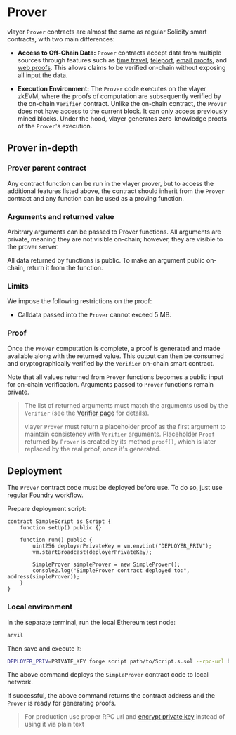 # Prover

vlayer `Prover` contracts are almost the same as regular Solidity smart contracts, with two main differences:

- **Access to Off-Chain Data:** `Prover` contracts accept data from multiple sources through features such as [time travel](/features/time-travel.html), [teleport](/features/teleport.html), [email proofs](/features/email.html), and [web proofs](/features/web.html). This allows claims to be verified on-chain without exposing all input the data.

<!-- FEEDBACK: one could think that Verifier also works on zkEVM, this "where the proofs of computation ..." were a bit confusing for me. -->
- **Execution Environment:** The `Prover` code executes on the vlayer zkEVM, where the proofs of computation are subsequently verified by the on-chain `Verifier` contract. Unlike the on-chain contract, the `Prover` does not have access to the current block. It can only access previously mined blocks. Under the hood, vlayer generates zero-knowledge proofs of the `Prover`'s execution.

## Prover in-depth

<!-- FEEDBACK: Few questions that I was looking answers in more details here:
- Why Prover shall be deployed before the use? Could it be explained
- What happens with the Solidity extensions? How comes they are interpreted?
- What gives prover super powers? We inherit the interface and what?
- Where the proof is stored?
- Are the verified args the part of the proof?
 -->

### Prover parent contract
Any contract function can be run in the vlayer prover, but to access the additional features listed above, the contract should inherit from the `Prover` contract and any function can be used as a proving function.

### Arguments and returned value
Arbitrary arguments can be passed to Prover functions. All arguments are private, meaning they are not visible on-chain; however, they are visible to the prover server.

All data returned by functions is public. To make an argument public on-chain, return it from the function.

### Limits

We impose the following restrictions on the proof:

- Calldata passed into the `Prover` cannot exceed 5 MB. 

### Proof

Once the `Prover` computation is complete, a proof is generated and made available along with the returned value. This output can then be consumed and cryptographically verified by the `Verifier` on-chain smart contract.

Note that all values returned from `Prover` functions becomes a public input for on-chain verification. Arguments passed to `Prover` functions remain private.

> The list of returned arguments must match the arguments used by the `Verifier` (see the [Verifier page](/advanced/verifier.html) for details).  
> 
> vlayer `Prover` must return a placeholder proof as the first argument to maintain consistency with `Verifier` arguments. Placeholder `Proof` returned by `Prover` is created by its method `proof()`, which is later replaced by the real proof, once it's generated.

## Deployment 
The `Prover` contract code must be deployed before use. To do so, just use regular [Foundry](https://book.getfoundry.sh/tutorials/solidity-scripting) workflow. 

Prepare deployment script:
```solidity
contract SimpleScript is Script {
    function setUp() public {}

    function run() public {
        uint256 deployerPrivateKey = vm.envUint("DEPLOYER_PRIV");
        vm.startBroadcast(deployerPrivateKey);

        SimpleProver simpleProver = new SimpleProver();
        console2.log("SimpleProver contract deployed to:", address(simpleProver));
    }
}
```

### Local environment
In the separate terminal, run the local Ethereum test node:
```sh
anvil
```

Then save and execute it: 
```sh
DEPLOYER_PRIV=PRIVATE_KEY forge script path/to/Script.s.sol --rpc-url http://127.0.0.1:8545
```

The above command deploys the `SimpleProver` contract code to local network. 

If successful, the above command returns the contract address and the `Prover` is ready for generating proofs.

> For production use proper RPC url and [encrypt private key](https://book.getfoundry.sh/reference/cast/cast-wallet-new) instead of using it via plain text
